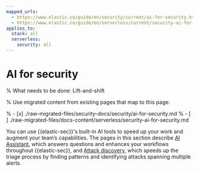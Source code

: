 ```yaml
---
mapped_urls:
  - https://www.elastic.co/guide/en/security/current/ai-for-security.html
  - https://www.elastic.co/guide/en/serverless/current/security-ai-for-security.html
applies_to:
  stack: all
  serverless:
    security: all
---
```


# AI for security

% What needs to be done: Lift-and-shift

% Use migrated content from existing pages that map to this page:

% - [x] ./raw-migrated-files/security-docs/security/ai-for-security.md
% - [ ] ./raw-migrated-files/docs-content/serverless/security-ai-for-security.md

You can use {{elastic-sec}}'s built-in AI tools to speed up your work and augment your team’s capabilities. The pages in this section describe [AI Assistant](/solutions/security/ai/ai-assistant.md), which answers questions and enhances your workflows throughout {{elastic-sec}}, and [Attack discovery](/solutions/security/ai/attack-discovery.md), which speeds up the triage process by finding patterns and identifying attacks spanning multiple alerts.
